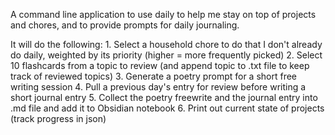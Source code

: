 A command line application to use daily to help me stay on top of projects and chores, and to provide prompts for daily journaling.

It will do the following:
    1. Select a household chore to do that I don't already do daily, weighted by its priority (higher = more frequently picked)
    2. Select 10 flashcards from a topic to review (and append topic to .txt file to keep track of reviewed topics)
    3. Generate a poetry prompt for a short free writing session
    4. Pull a previous day's entry for review before writing a short journal entry
    5. Collect the poetry freewrite and the journal entry into .md file and add it to Obsidian notebook
    6. Print out current state of projects (track progress in json)